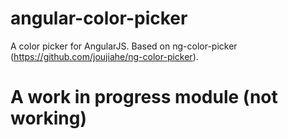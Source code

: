 # angular-color-picker
A color picker for AngularJS. Based on ng-color-picker (https://github.com/joujiahe/ng-color-picker).

# A work in progress module (not working)
